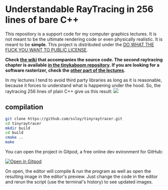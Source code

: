 # Understandable RayTracing in 256 lines of bare C++

This repository is a support code for my computer graphics lectures. It is not meant to be the ultimate rendering code or even physically realistic. It is meant to be **simple**. This project is distributed under the [DO WHAT THE FUCK YOU WANT TO PUBLIC LICENSE](https://en.wikipedia.org/wiki/WTFPL).

**Check [the wiki](https://github.com/ssloy/tinyraytracer/wiki) that accompanies the source code. The second raytracing chapter is available [in the tinykaboom repository](https://github.com/ssloy/tinykaboom/wiki). If you are looking for a software rasterizer, check the [other part of the lectures](https://github.com/ssloy/tinyrenderer/wiki).**

In my lectures I tend to avoid third party libraries as long as it is reasonable, because it forces to understand what is happening under the hood. So, the raytracing 256 lines of plain C++ give us this result:
![](https://github.com/termuxinator/tinyraytracer/blob/master/out.jpg)

## compilation
```sh
git clone https://github.com/ssloy/tinyraytracer.git
cd tinyraytracer
mkdir build
cd build
cmake ..
make
```

You can open the project in Gitpod, a free online dev evironment for GitHub:

[![Open in Gitpod](https://gitpod.io/button/open-in-gitpod.svg)](https://gitpod.io/#https://github.com/ssloy/tinyraytracer)

On open, the editor will compile & run the program as well as open the resulting image in the editor's preview.
Just change the code in the editor and rerun the script (use the terminal's history) to see updated images.

